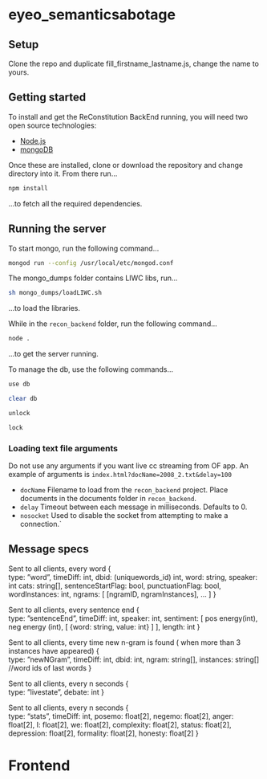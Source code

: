 eyeo_semanticsabotage
=====================

## Setup ##

Clone the repo and duplicate fill_firstname_lastname.js, change the name to yours.


## Getting started ##

To install and get the ReConstitution BackEnd running, you will need two open
source technologies:

* [Node.js](http://nodejs.org)
* [mongoDB](http://www.mongodb.org)

Once these are installed, clone or download the repository and change directory
into it.  From there run...

``` bash
npm install
```

...to fetch all the required dependencies.

## Running the server ##

To start mongo, run the following command…

``` bash
mongod run --config /usr/local/etc/mongod.conf
```

The mongo_dumps folder contains LIWC libs, run...
``` bash
sh mongo_dumps/loadLIWC.sh
```
…to load the libraries.

While in the `recon_backend` folder, run the following command...

``` bash
node .
```
...to get the server running.


To manage the db, use the following commands...

``` bash
use db
```

``` bash
clear db
```

``` bash
unlock
```

``` bash
lock
```



### Loading text file arguments ###

Do not use any arguments if you want live cc streaming from OF app.  An
example of arguments is `index.html?docName=2008_2.txt&delay=100`

* `docName` Filename to load from the `recon_backend` project. Place documents
  in the documents folder in `recon_backend`.
* `delay` Timeout between each message in milliseconds.  Defaults to 0.
* `nosocket` Used to disable the socket from attempting to make a connection.`


## Message specs ##

Sent to all clients, every word
{	
  type: ”word”, 
  timeDiff: int,
  dbid: (uniquewords_id) int,
  word: string, 
  speaker: int 
  cats: string[], 
  sentenceStartFlag: bool, 
  punctuationFlag: bool,
  wordInstances: int, 
  ngrams: [ [ngramID, ngramInstances], ... ]
}


Sent to all clients, every sentence end
{	
type: ”sentenceEnd”, 
timeDiff: int,
  speaker: int,
  sentiment: [ pos energy(int), neg energy (int), [ {word: string, value: int} ] ],
  length: int
}

Sent to all clients, every time new n-gram is found ( when more than 3 instances have appeared)
{	
  type: ”newNGram”, 
  timeDiff: int,
  dbid: int,
  ngram: string[],
  instances: string[] //word ids of last words
}

Sent to all clients, every n seconds
{	
type: ”livestate”, 
  debate: int
}

Sent to all clients, every n seconds
{	
  type: “stats”,
  timeDiff: int,
  posemo: float[2],
  negemo: float[2],
  anger: float[2],
  I: float[2],
  we: float[2],
  complexity: float[2],
  status: float[2],
  depression: float[2],
  formality: float[2],
  honesty: float[2]
}




# Frontend #
